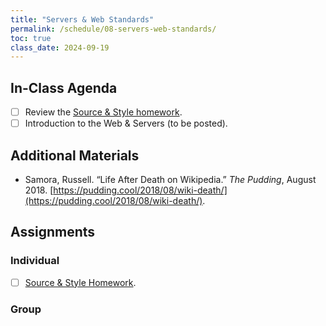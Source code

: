```yaml
---
title: "Servers & Web Standards"
permalink: /schedule/08-servers-web-standards/
toc: true
class_date: 2024-09-19
---
```


## In-Class Agenda

- [ ] Review the [Source & Style homework]({{site.baseurl}}/materials/introducing-humanities-computing/07-intro-html#homework-source-and-style).
- [ ] Introduction to the Web & Servers (to be posted).

## Additional Materials

- Samora, Russell. “Life After Death on Wikipedia.” *The Pudding*, August 2018. [https://pudding.cool/2018/08/wiki-death/](https://pudding.cool/2018/08/wiki-death/).

## Assignments

### Individual

- [ ] [Source & Style Homework]({{site.baseurl}}/materials/introducing-humanities-computing/07-intro-html#homework-source-and-style).

### Group